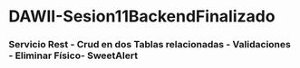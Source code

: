 # DAWII-Sesion11BackendFinalizado
### Servicio Rest - Crud en dos Tablas relacionadas - Validaciones - Eliminar Físico- SweetAlert


